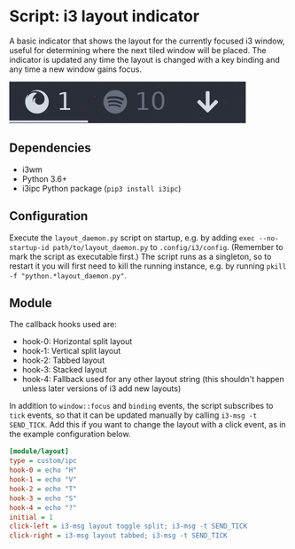 # Script: i3 layout indicator

A basic indicator that shows the layout for the currently focused i3 window, useful for determining where the next tiled window will be placed. The indicator is updated any time the layout is changed with a key binding and any time a new window gains focus.

![vertical-indicator](screenshots/1.png)


## Dependencies

* i3wm
* Python 3.6+
* i3ipc Python package (`pip3 install i3ipc`)


## Configuration

Execute the `layout_daemon.py` script on startup, e.g. by adding `exec --no-startup-id path/to/layout_daemon.py` to `.config/i3/config`. (Remember to mark the script as executable first.) The script runs as a singleton, so to restart it you will first need to kill the running instance, e.g. by running `pkill -f "python.*layout_daemon.py"`.


## Module

The callback hooks used are:
* hook-0: Horizontal split layout
* hook-1: Vertical split layout
* hook-2: Tabbed layout
* hook-3: Stacked layout
* hook-4: Fallback used for any other layout string (this shouldn't happen unless later versions of i3 add new layouts)

In addition to `window::focus` and `binding` events, the script subscribes to `tick` events, so that it can be updated manually by calling `i3-msg -t SEND_TICK`. Add this if you want to change the layout with a click event, as in the example configuration below.

```ini
[module/layout]
type = custom/ipc
hook-0 = echo "H"
hook-1 = echo "V"
hook-2 = echo "T"
hook-3 = echo "S"
hook-4 = echo "?"
initial = 1
click-left = i3-msg layout toggle split; i3-msg -t SEND_TICK
click-right = i3-msg layout tabbed; i3-msg -t SEND_TICK
```

